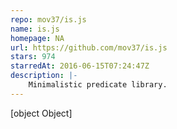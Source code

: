 ```yaml
---
repo: mov37/is.js
name: is.js
homepage: NA
url: https://github.com/mov37/is.js
stars: 974
starredAt: 2016-06-15T07:24:47Z
description: |-
    Minimalistic predicate library.
---
```


[object Object]
